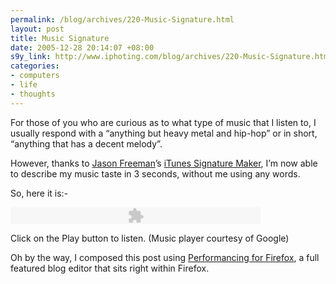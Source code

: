 ```yaml
--- 
permalink: /blog/archives/220-Music-Signature.html
layout: post
title: Music Signature
date: 2005-12-28 20:14:07 +08:00
s9y_link: http://www.iphoting.com/blog/archives/220-Music-Signature.html
categories: 
- computers
- life
- thoughts
---
```

<p class="whiteline"><p>For those of you who are curious as to what type of music that I listen to, I usually respond with a &#8220;anything but heavy metal and hip-hop&#8221; or in short, &#8220;anything that has a decent melody&#8221;.</p>
</p><p class="whiteline"><p>However, thanks to <a onclick="_gaq.push(['_trackPageview', '/extlink/www.jasonfreeman.net/']);"  href="http://www.jasonfreeman.net/">Jason Freeman</a>&#8217;s <a onclick="_gaq.push(['_trackPageview', '/extlink/www.jasonfreeman.net/itsm/']);"  href="http://www.jasonfreeman.net/itsm/">iTunes Signature Maker</a>, I&#8217;m now able to describe my music taste in 3 seconds, without me using any words.</p>
</p><p class="break"><p>So, here it is:-</p><p class="whiteline"><object classid="clsid:d27cdb6e-ae6d-11cf-96b8-444553540000" codebase="http://fpdownload.macromedia.com/pub/shockwave/cabs/flash/swflash.cab#version=7,0,0,0" id="Player" align="middle" height="27" width="400"><param name="allowScriptAccess" value="sameDomain"><param name="movie" value="http://iphoting.iphoting.com/player/Audio.swf?audioUrl=http://iphoting.iphoting.com/player/ITSM-2005-12-28-12-07-03.mp3"><param name="quality" value="best"><param name="bgcolor" value="#000000"><param name="scale" value="noScale"><param name="wmode" value="window"><param name="salign" value="TL"><embed id="Player" scale="noScale" salign="TL" src="http://iphoting.iphoting.com/player/Audio.swf?audioUrl=http://iphoting.iphoting.com/player/ITSM-2005-12-28-12-07-03.mp3" quality="best" bgcolor="#000000" name="Player" allowscriptaccess="sameDomain" type="application/x-shockwave-flash" pluginspage="http://www.macromedia.com/go/getflashplayer" align="center" height="27" width="400"></embed></object></p>
</p><p class="whiteline"><p>Click on the Play button to listen. (Music player courtesy of Google)</p>
</p><p class="break"><p>Oh by the way, I composed this post using <a onclick="_gaq.push(['_trackPageview', '/extlink/performancing.com/firefox']);"  href="http://performancing.com/firefox">Performancing for Firefox</a>, a full featured blog editor that sits right within Firefox.</p></p>
